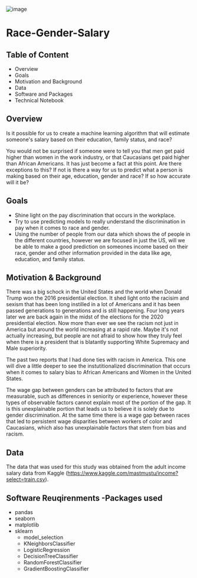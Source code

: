 ![image](https://user-images.githubusercontent.com/70491460/97521886-dbd4f700-1974-11eb-9dad-d97f84414632.png)



# Race-Gender-Salary

## Table of Content

* Overview
* Goals
* Motivation and Background
* Data
* Software and Packages 
* Technical Notebook

## Overview 
Is it possible for us to create a machine learning algorithm that will estimate someone's salary based on their education, family status, and race?

You would not be surprised if someone were to tell you that men get paid higher than women in the work industry, or that Caucasians get paid higher than African Americans. It has just become a fact at this point. Are there exceptions to this? If not is there a way for us to predict what a person is making based on their age, education, gender and race? If so how accurate will it be?

## Goals

* Shine light on the pay discrimination that occurs in the workplace.
* Try to use predicting models to really understand the discrimination in pay when it comes to race and gender. 
* Using the number of people from our data which shows the of people in the different countries, however we are focused in just the US, will we be able to make a good prediction on someones income based on their race, gender and other information provided in the data like age, education, and family status.

## Motivation & Background

There was a big schock in the United States and the world when Donald Trump won the 2016 presidential election. It shed light onto the racisim and sexism that has been long instilled in a lot of Americans and it has been passed generations to generations and is still happening. Four long years later we are back again in the midst of the elections for the 2020 presidential election. Now more than ever we see the racism not just in America but around the world increasing at a rapid rate. Maybe it's not actually increasing, but people are not afraid to show how they truly feel when there is a president that is blatantly supporting White Supremacy and Male superiority.  

The past two reports that I had done ties with racism in America. This one will dive a little deeper to see the instutitionalized discrimination that occurs when it comes to salary bias to African Americans and Women in the United States. 

The wage gap between genders can be attributed to factors that are measurable, such as differences in seniority or experience, however these types of observable factors cannot explain most of the portion of the gap. It is this unexplainable portion that leads us to believe it is solely due to gender discrimination. At the same time there is a wage gap between races that led to persistent wage disparities between workers of color and Caucasians, which also has unexplainable factors that stem from bias and racism.


## Data

The data that was used for this study was obtained from the adult income salary data from Kaggle (https://www.kaggle.com/mastmustu/income?select=train.csv).


## Software Reuqirenments -Packages used

* pandas
* seaborn
* matplotlib
* sklearn
  * model_selection
  * KNeighborsClassifier
  * LogisticRegression
  * DecisionTreeClassifier
  * RandomForestClassifier
  * GradientBoostingClassifier

